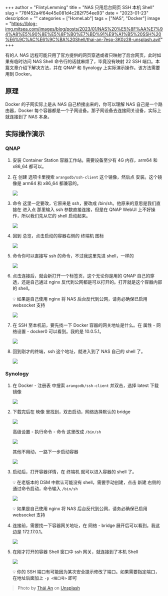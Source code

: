 +++
author = "FlintyLemming"
title = "NAS 只用后台网页 SSH 本机 Shell"
slug = "76f452a4f64e45e081d4c282f754ee93"
date = "2023-01-23"
description = ""
categories = ["HomeLab"]
tags = ["NAS", "Docker"]
image = "https://blog-img.mitsea.com/images/blog/posts/2023/01/NAS%20%E5%8F%AA%E7%94%A8%E5%90%8E%E5%8F%B0%E7%BD%91%E9%A1%B5%20SSH%20%E6%9C%AC%E6%9C%BA%20Shell/thai-an-7esp-3K0z28-unsplash.avif"
+++

有的人 NAS 远程可能只用了官方提供的网页穿透或者只映射了后台网页，此时如果有临时访问 NAS Shell 命令行的话就麻烦了，毕竟没有映射 22 SSH 端口。本篇文章介绍下解决方法，并在 QNAP 和 Synology 上实际演示操作。该方法需要用到 Docker。

## 原理

Docker 的子网实际上是从 NAS 自己桥接出来的，你可以理解 NAS 自己是一个路由器，Docker 每个容器都是一个子网设备。那子网设备去连接网关设备，实际上就连接到了 NAS 本身。

## 实际操作演示

### QNAP

1. 安装 Container Station 容器工作站。需要设备至少有 4G 内存，arm64 和 x86_64 都可以。
2. 在 创建 选项卡里搜索 `arangodb/ssh-client` 这个镜像，然后点 安装。这个镜像是 arm64 和 x86_64 都兼容的。
    
    ![](https://blog-img.mitsea.com/images/blog/posts/2023/01/NAS%20%E5%8F%AA%E7%94%A8%E5%90%8E%E5%8F%B0%E7%BD%91%E9%A1%B5%20SSH%20%E6%9C%AC%E6%9C%BA%20Shell/Untitled.avif)
    
3. 命令 这里一定要改，它原来是 ssh，要改成 /bin/sh。他原来的意思是我们直接在 进入点 那里输入 ssh 参数直接连接，但是在 QNAP WebUI 上不好操作，所以我们先从它的 shell 启动起来。
    
    ![](https://blog-img.mitsea.com/images/blog/posts/2023/01/NAS%20%E5%8F%AA%E7%94%A8%E5%90%8E%E5%8F%B0%E7%BD%91%E9%A1%B5%20SSH%20%E6%9C%AC%E6%9C%BA%20Shell/Untitled%201.avif)
    
4. 回到 总览，点击启动的容器右侧的 终端机 图标
    
    ![](https://blog-img.mitsea.com/images/blog/posts/2023/01/NAS%20%E5%8F%AA%E7%94%A8%E5%90%8E%E5%8F%B0%E7%BD%91%E9%A1%B5%20SSH%20%E6%9C%AC%E6%9C%BA%20Shell/Untitled%202.avif)
    
5. 命令你可以直接写 ssh 的命令，不过我这里先进 shell，一样的
    
    ![](https://blog-img.mitsea.com/images/blog/posts/2023/01/NAS%20%E5%8F%AA%E7%94%A8%E5%90%8E%E5%8F%B0%E7%BD%91%E9%A1%B5%20SSH%20%E6%9C%AC%E6%9C%BA%20Shell/Untitled%203.avif)
    
6. 点击连接后，就会新打开一个标签页，这个无论你是用的 QNAP 自己的穿透，还是自己通过 nginx 反代到公网都是可以打开的。打开就是这个容器内部的 shell。
    
    💡 如果是自己使用 nginx 将 NAS 后台反代到公网，请务必确保已启用 websocket 支持
    
    ![](https://blog-img.mitsea.com/images/blog/posts/2023/01/NAS%20%E5%8F%AA%E7%94%A8%E5%90%8E%E5%8F%B0%E7%BD%91%E9%A1%B5%20SSH%20%E6%9C%AC%E6%9C%BA%20Shell/Untitled%204.avif)
    
7. 在 SSH 至本机前，要先找一下 Docker 容器的网关地址是什么。在 属性 - 网络设置 - docker0 可以看到。我的是 10.0.5.1。
    
    ![](https://blog-img.mitsea.com/images/blog/posts/2023/01/NAS%20%E5%8F%AA%E7%94%A8%E5%90%8E%E5%8F%B0%E7%BD%91%E9%A1%B5%20SSH%20%E6%9C%AC%E6%9C%BA%20Shell/Untitled%205.avif)
    
8. 回到刚才的终端，ssh 这个地址，就进入到了 NAS 自己的 shell 了。
    
    ![](https://blog-img.mitsea.com/images/blog/posts/2023/01/NAS%20%E5%8F%AA%E7%94%A8%E5%90%8E%E5%8F%B0%E7%BD%91%E9%A1%B5%20SSH%20%E6%9C%AC%E6%9C%BA%20Shell/Untitled%206.avif)
    

### Synology

1. 在 Docker - 注册表 中搜索 `arangodb/ssh-client` 并双击，选择 latest 下载镜像
    
    ![](https://blog-img.mitsea.com/images/blog/posts/2023/01/NAS%20%E5%8F%AA%E7%94%A8%E5%90%8E%E5%8F%B0%E7%BD%91%E9%A1%B5%20SSH%20%E6%9C%AC%E6%9C%BA%20Shell/Untitled%207.avif)
    
2. 下载完后在 映像 里找到，双击启动，网络选择默认的 bridge
    
    ![](https://blog-img.mitsea.com/images/blog/posts/2023/01/NAS%20%E5%8F%AA%E7%94%A8%E5%90%8E%E5%8F%B0%E7%BD%91%E9%A1%B5%20SSH%20%E6%9C%AC%E6%9C%BA%20Shell/Untitled%208.avif)
    
    高级设置 - 执行命令 - 命令 这里改成 `/bin/sh`
    
    ![](https://blog-img.mitsea.com/images/blog/posts/2023/01/NAS%20%E5%8F%AA%E7%94%A8%E5%90%8E%E5%8F%B0%E7%BD%91%E9%A1%B5%20SSH%20%E6%9C%AC%E6%9C%BA%20Shell/Untitled%209.avif)
    
    其他不用动，一路下一步启动容器
    
    ![](https://blog-img.mitsea.com/images/blog/posts/2023/01/NAS%20%E5%8F%AA%E7%94%A8%E5%90%8E%E5%8F%B0%E7%BD%91%E9%A1%B5%20SSH%20%E6%9C%AC%E6%9C%BA%20Shell/Untitled%2010.avif)
    
3. 启动后，打开容器详情，在 终端机 就可以进入容器的 shell 了。
    
    💡 在老版本的 DSM 中默认可能没有 shell，需要手动创建，点击 新建 右侧的 通过命令启动，命令输入 `/bin/sh`
        
    ![](https://blog-img.mitsea.com/images/blog/posts/2023/01/NAS%20%E5%8F%AA%E7%94%A8%E5%90%8E%E5%8F%B0%E7%BD%91%E9%A1%B5%20SSH%20%E6%9C%AC%E6%9C%BA%20Shell/Untitled%2011.avif)
    
    💡 如果是自己使用 nginx 将 NAS 后台反代到公网，请务必确保已启用 websocket 支持
        
4. 连接前，需要找一下容器网关地址，在 网络 - bridge 展开后可以看到。我这边是 172.17.0.1。
    
    ![](https://blog-img.mitsea.com/images/blog/posts/2023/01/NAS%20%E5%8F%AA%E7%94%A8%E5%90%8E%E5%8F%B0%E7%BD%91%E9%A1%B5%20SSH%20%E6%9C%AC%E6%9C%BA%20Shell/Untitled%2012.avif)
    
5. 在刚才打开的容器 Shell 窗口中 ssh 网关，就连接到了本机 Shell
    
    ![](https://blog-img.mitsea.com/images/blog/posts/2023/01/NAS%20%E5%8F%AA%E7%94%A8%E5%90%8E%E5%8F%B0%E7%BD%91%E9%A1%B5%20SSH%20%E6%9C%AC%E6%9C%BA%20Shell/Untitled%2013.avif)
    
    💡 你的 SSH 端口有可能因为某次安全提示修改了端口。如果需要指定端口，在地址后面加上  `-p <端口号>` 即可
    
> Photo by [Thái An](https://unsplash.com/@johnn21?utm_source=unsplash&utm_medium=referral&utm_content=creditCopyText) on [Unsplash](https://unsplash.com/?utm_source=unsplash&utm_medium=referral&utm_content=creditCopyText)
  